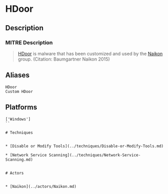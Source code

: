 
# HDoor

## Description

### MITRE Description

> [HDoor](https://attack.mitre.org/software/S0061) is malware that has been customized and used by the [Naikon](https://attack.mitre.org/groups/G0019) group. (Citation: Baumgartner Naikon 2015)

## Aliases

```
HDoor
Custom HDoor
```

## Platforms

```
['Windows']
``

# Techniques


* [Disable or Modify Tools](../techniques/Disable-or-Modify-Tools.md)

* [Network Service Scanning](../techniques/Network-Service-Scanning.md)
    

# Actors


* [Naikon](../actors/Naikon.md)

